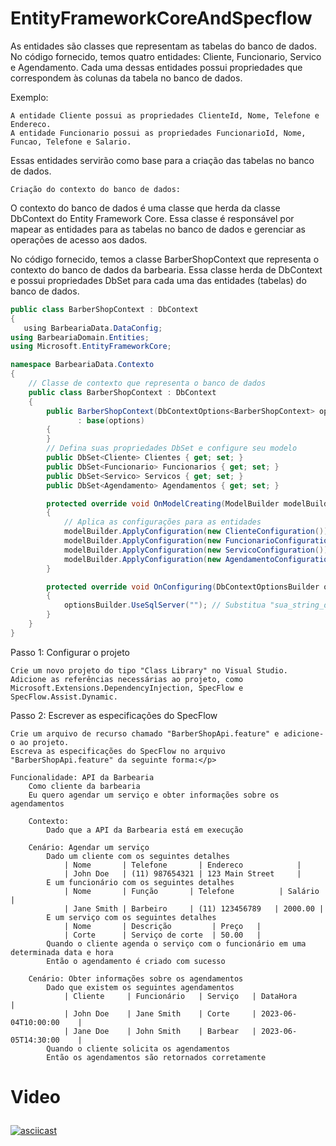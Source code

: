 # EntityFrameworkCoreAndSpecflow


<p>As entidades são classes que representam as tabelas do banco de dados. No código fornecido, temos quatro entidades: Cliente, Funcionario, Servico e Agendamento. Cada uma dessas entidades possui propriedades que correspondem às colunas da tabela no banco de dados.

Exemplo:

    A entidade Cliente possui as propriedades ClienteId, Nome, Telefone e Endereco.
    A entidade Funcionario possui as propriedades FuncionarioId, Nome, Funcao, Telefone e Salario.

Essas entidades servirão como base para a criação das tabelas no banco de dados.

    Criação do contexto do banco de dados:

O contexto do banco de dados é uma classe que herda da classe DbContext do Entity Framework Core. Essa classe é responsável por mapear as entidades para as tabelas no banco de dados e gerenciar as operações de acesso aos dados.

No código fornecido, temos a classe BarberShopContext que representa o contexto do banco de dados da barbearia. Essa classe herda de DbContext e possui propriedades DbSet para cada uma das entidades (tabelas) do banco de dados.</P>

```C#
public class BarberShopContext : DbContext
{
   ﻿using BarbeariaData.DataConfig;
using BarbeariaDomain.Entities;
using Microsoft.EntityFrameworkCore;

namespace BarbeariaData.Contexto
{
    // Classe de contexto que representa o banco de dados
    public class BarberShopContext : DbContext
    {
        public BarberShopContext(DbContextOptions<BarberShopContext> options)
               : base(options)
        {
        }
        // Defina suas propriedades DbSet e configure seu modelo
        public DbSet<Cliente> Clientes { get; set; }
        public DbSet<Funcionario> Funcionarios { get; set; }
        public DbSet<Servico> Servicos { get; set; }
        public DbSet<Agendamento> Agendamentos { get; set; }

        protected override void OnModelCreating(ModelBuilder modelBuilder)
        {
            // Aplica as configurações para as entidades
            modelBuilder.ApplyConfiguration(new ClienteConfiguration());
            modelBuilder.ApplyConfiguration(new FuncionarioConfiguration());
            modelBuilder.ApplyConfiguration(new ServicoConfiguration());
            modelBuilder.ApplyConfiguration(new AgendamentoConfiguration());
        }

        protected override void OnConfiguring(DbContextOptionsBuilder optionsBuilder)
        {
            optionsBuilder.UseSqlServer(""); // Substitua "sua_string_de_conexao" pela sua string de conexão com o banco de dados
        }
    }
}
```
<p>Passo 1: Configurar o projeto

    Crie um novo projeto do tipo "Class Library" no Visual Studio.
    Adicione as referências necessárias ao projeto, como Microsoft.Extensions.DependencyInjection, SpecFlow e SpecFlow.Assist.Dynamic.

Passo 2: Escrever as especificações do SpecFlow

    Crie um arquivo de recurso chamado "BarberShopApi.feature" e adicione-o ao projeto.
    Escreva as especificações do SpecFlow no arquivo "BarberShopApi.feature" da seguinte forma:</p>
    
```specflow
Funcionalidade: API da Barbearia
    Como cliente da barbearia
    Eu quero agendar um serviço e obter informações sobre os agendamentos

    Contexto:
        Dado que a API da Barbearia está em execução

    Cenário: Agendar um serviço
        Dado um cliente com os seguintes detalhes
            | Nome       | Telefone       | Endereco            |
            | John Doe   | (11) 987654321 | 123 Main Street     |
        E um funcionário com os seguintes detalhes
            | Nome       | Função       | Telefone          | Salário |
            | Jane Smith | Barbeiro     | (11) 123456789   | 2000.00 |
        E um serviço com os seguintes detalhes
            | Nome       | Descrição         | Preço   |
            | Corte      | Serviço de corte  | 50.00   |
        Quando o cliente agenda o serviço com o funcionário em uma determinada data e hora
        Então o agendamento é criado com sucesso

    Cenário: Obter informações sobre os agendamentos
        Dado que existem os seguintes agendamentos
            | Cliente     | Funcionário   | Serviço   | DataHora               |
            | John Doe    | Jane Smith    | Corte     | 2023-06-04T10:00:00    |
            | Jane Doe    | John Smith    | Barbear   | 2023-06-05T14:30:00    |
        Quando o cliente solicita os agendamentos
        Então os agendamentos são retornados corretamente
```
# <p>Video </P>

[![asciicast](https://img.youtube.com/vi/vt5fpE0bzSY/0.jpg)](https://github.com/RicardoOliver/BarbeariaEntityFrameworkSpecflow/blob/assets/20847532/cb702ce4-c2c7-4ae7-ae36-03efef5fc16e)




 
